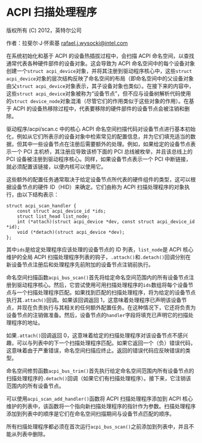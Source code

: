 # ACPI 扫描处理程序

版权所有 (C) 2012，英特尔公司

作者：拉斐尔·J·怀索基 <rafael.j.wysocki@intel.com>

在系统初始化和基于 ACPI 的设备热插拔过程中，会扫描 ACPI 命名空间，以查找通常代表各种硬件部件的设备对象。这会导致为 ACPI 命名空间中的每个设备对象创建一个`struct acpi_device`对象，并将其注册到驱动程序核心中，这些`struct acpi_device`对象的层次结构反映了命名空间的布局（即命名空间中的父设备对象由父`struct acpi_device`对象表示，其子设备对象也类似）。在接下来的内容中，这些`struct acpi_device`对象被称为“设备节点”，但不应与设备树解析代码使用的`struct device_node`对象混淆（尽管它们的作用类似于这些对象的作用）。在基于 ACPI 的设备热移除过程中，代表要移除的硬件部件的设备节点会被注销和删除。

驱动程序/acpi/scan.c 中的核心 ACPI 命名空间扫描代码对设备节点进行基本初始化，例如从它们所表示的设备对象中检索常见的配置信息，并为它们填充适当的数据，但其中一些设备节点在注册后需要额外的处理。例如，如果给定的设备节点表示一个 PCI 主机桥，其注册应导致该桥下面的 PCI 总线被枚举，并且该总线上的 PCI 设备被注册到驱动程序核心。同样，如果设备节点表示一个 PCI 中断链接，就必须配置该链接，以便内核可以使用它。

这些额外的配置任务通常取决于给定设备节点所代表的硬件组件的类型，这可以根据设备节点的硬件 ID（HID）来确定。它们由称为 ACPI 扫描处理程序的对象执行，由以下结构表示：

```
struct acpi_scan_handler {
	const struct acpi_device_id *ids;
	struct list_head list_node;
	int (*attach)(struct acpi_device *dev, const struct acpi_device_id *id);
	void (*detach)(struct acpi_device *dev);
};
```

其中`ids`是给定处理程序应该处理的设备节点的 ID 列表，`list_node`是 ACPI 核心维护的全局 ACPI 扫描处理程序列表的钩子，`.attach()`和`.detach()`回调分别在新设备节点注册后和处理程序先前附加的设备节点注销前执行。

命名空间扫描函数`acpi_bus_scan()`首先将给定命名空间范围内的所有设备节点注册到驱动程序核心。然后，它尝试使用可用扫描处理程序的`ids`数组将每个设备节点与一个扫描处理程序匹配。如果找到匹配的扫描处理程序，将为给定的设备节点执行其`.attach()`回调。如果该回调返回 1，这意味着处理程序已声明该设备节点，并现在负责执行与其相关的任何额外配置任务。在这种情况下，它还将负责为设备节点的注销做准备。然后，设备节点的`handler`字段将填充已声明它的扫描处理程序的地址。

如果`.attach()`回调返回 0，这意味着给定的扫描处理程序对该设备节点不感兴趣，可以与列表中的下一个扫描处理程序匹配。如果它返回一个（负）错误代码，这意味着由于严重错误，命名空间扫描应终止。返回的错误代码应反映错误的类型。

命名空间修剪函数`acpi_bus_trim()`首先执行给定命名空间范围内所有设备节点的扫描处理程序的`.detach()`回调（如果它们有扫描处理程序）。接下来，它注销该范围内的所有设备节点。

可以使用`acpi_scan_add_handler()`函数将 ACPI 扫描处理程序添加到 ACPI 核心维护的列表中，该函数将一个指向新扫描处理程序的指针作为参数。扫描处理程序添加到列表中的顺序是它们在命名空间扫描期间与设备节点匹配的顺序。

所有扫描处理程序都必须在首次运行`acpi_bus_scan()`之前添加到列表中，并且不能从列表中删除。
